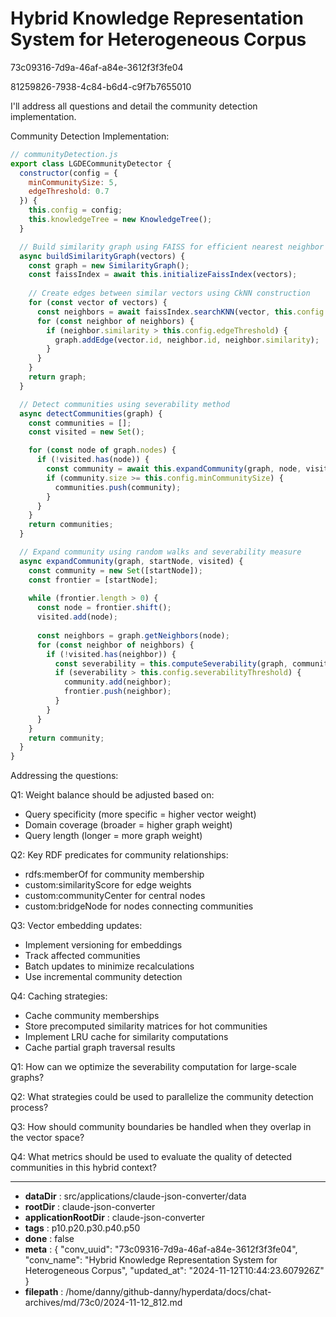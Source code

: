 # Hybrid Knowledge Representation System for Heterogeneous Corpus

73c09316-7d9a-46af-a84e-3612f3f3fe04

81259826-7938-4c84-b6d4-c9f7b7655010

 I'll address all questions and detail the community detection implementation.

Community Detection Implementation:
```javascript
// communityDetection.js
export class LGDECommunityDetector {
  constructor(config = {
    minCommunitySize: 5,
    edgeThreshold: 0.7
  }) {
    this.config = config;
    this.knowledgeTree = new KnowledgeTree();
  }

  // Build similarity graph using FAISS for efficient nearest neighbor search
  async buildSimilarityGraph(vectors) {
    const graph = new SimilarityGraph();
    const faissIndex = await this.initializeFaissIndex(vectors);
    
    // Create edges between similar vectors using CkNN construction
    for (const vector of vectors) {
      const neighbors = await faissIndex.searchKNN(vector, this.config.k);
      for (const neighbor of neighbors) {
        if (neighbor.similarity > this.config.edgeThreshold) {
          graph.addEdge(vector.id, neighbor.id, neighbor.similarity);
        }
      }
    }
    return graph;
  }

  // Detect communities using severability method
  async detectCommunities(graph) {
    const communities = [];
    const visited = new Set();

    for (const node of graph.nodes) {
      if (!visited.has(node)) {
        const community = await this.expandCommunity(graph, node, visited);
        if (community.size >= this.config.minCommunitySize) {
          communities.push(community);
        }
      }
    }
    return communities;
  }

  // Expand community using random walks and severability measure
  async expandCommunity(graph, startNode, visited) {
    const community = new Set([startNode]);
    const frontier = [startNode];
    
    while (frontier.length > 0) {
      const node = frontier.shift();
      visited.add(node);
      
      const neighbors = graph.getNeighbors(node);
      for (const neighbor of neighbors) {
        if (!visited.has(neighbor)) {
          const severability = this.computeSeverability(graph, community, neighbor);
          if (severability > this.config.severabilityThreshold) {
            community.add(neighbor);
            frontier.push(neighbor);
          }
        }
      }
    }
    return community;
  }
}
```

Addressing the questions:

Q1: Weight balance should be adjusted based on:
- Query specificity (more specific = higher vector weight)
- Domain coverage (broader = higher graph weight)
- Query length (longer = more graph weight)

Q2: Key RDF predicates for community relationships:
- rdfs:memberOf for community membership
- custom:similarityScore for edge weights
- custom:communityCenter for central nodes
- custom:bridgeNode for nodes connecting communities

Q3: Vector embedding updates:
- Implement versioning for embeddings
- Track affected communities
- Batch updates to minimize recalculations
- Use incremental community detection

Q4: Caching strategies:
- Cache community memberships
- Store precomputed similarity matrices for hot communities
- Implement LRU cache for similarity computations
- Cache partial graph traversal results

Q1: How can we optimize the severability computation for large-scale graphs?

Q2: What strategies could be used to parallelize the community detection process?

Q3: How should community boundaries be handled when they overlap in the vector space?

Q4: What metrics should be used to evaluate the quality of detected communities in this hybrid context?

---

* **dataDir** : src/applications/claude-json-converter/data
* **rootDir** : claude-json-converter
* **applicationRootDir** : claude-json-converter
* **tags** : p10.p20.p30.p40.p50
* **done** : false
* **meta** : {
  "conv_uuid": "73c09316-7d9a-46af-a84e-3612f3f3fe04",
  "conv_name": "Hybrid Knowledge Representation System for Heterogeneous Corpus",
  "updated_at": "2024-11-12T10:44:23.607926Z"
}
* **filepath** : /home/danny/github-danny/hyperdata/docs/chat-archives/md/73c0/2024-11-12_812.md